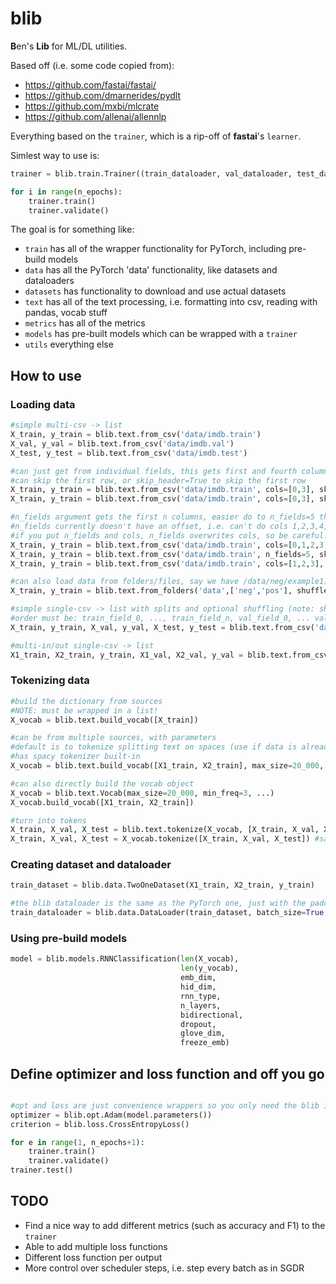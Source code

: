 # blib

**B**en's **Lib** for ML/DL utilities.

Based off (i.e. some code copied from):

- <https://github.com/fastai/fastai/>
- <https://github.com/dmarnerides/pydlt>
- <https://github.com/mxbi/mlcrate>
- <https://github.com/allenai/allennlp>

Everything based on the `trainer`, which is a rip-off of __fastai__'s `learner`.

Simlest way to use is:

``` python
trainer = blib.train.Trainer((train_dataloader, val_dataloader, test_dataloader), model, optimizer, criterion)

for i in range(n_epochs):
    trainer.train()
    trainer.validate()

```

The goal is for something like:

- `train` has all of the wrapper functionality for PyTorch, including pre-build models
- `data` has all the PyTorch 'data' functionality, like datasets and dataloaders
- `datasets` has functionality to download and use actual datasets
- `text` has all of the text processing, i.e. formatting into csv, reading with pandas, vocab stuff
- `metrics` has all of the metrics
- `models` has pre-built models which can be wrapped with a `trainer`
- `utils` everything else

## How to use

### Loading data

``` python
#simple multi-csv -> list
X_train, y_train = blib.text.from_csv('data/imdb.train')
X_val, y_val = blib.text.from_csv('data/imdb.val')
X_test, y_test = blib.text.from_csv('data/imdb.test')

#can just get from individual fields, this gets first and fourth column
#can skip the first row, or skip_header=True to skip the first row
X_train, y_train = blib.text.from_csv('data/imdb.train', cols=[0,3], skip_rows=1)
X_train, y_train = blib.text.from_csv('data/imdb.train', cols=[0,3], skip_header=True) #same as above!

#n_fields argument gets the first n columns, easier do to n_fields=5 than cols=[0,1,2,3,4]
#n_fields currently doesn't have an offset, i.e. can't do cols 1,2,3,4,5
#if you put n_fields and cols, n_fields overwrites cols, so be careful!
X_train, y_train = blib.text.from_csv('data/imdb.train', cols=[0,1,2,3,4], skip_rows=1)
X_train, y_train = blib.text.from_csv('data/imdb.train', n_fields=5, skip_rows=1) #same as above!
X_train, y_train = blib.text.from_csv('data/imdb.train', cols=[1,2,3], n_fields=3, skip_rows=1) #gets columns 0,1,2 as n_fields overwrites cols!

#can also load data from folders/files, say we have /data/neg/example1.txt and /data/pos/example2.txt
X_train, y_train = blib.text.from_folders('data',['neg','pos'], shuffle=True, splits=[0.8,0.2])

#simple single-csv -> list with splits and optional shuffling (note: shuffling happens before the split!)
#order must be: train_field_0, ..., train_field_n, val_field_0, ... val_field_n, etc.
X_train, y_train, X_val, y_val, X_test, y_test = blib.text.from_csv('data/imdb.all', splits=[0.7,0.15,0.15], shuffle = True)

#multi-in/out single-csv -> list
X1_train, X2_train, y_train, X1_val, X2_val, y_val = blib.text.from_csv('data/snli.all', splits=[0.8,0.2], n_fields=3)
```

### Tokenizing data

``` python
#build the dictionary from sources
#NOTE: must be wrapped in a list!
X_vocab = blib.text.build_vocab([X_train])

#can be from multiple sources, with parameters
#default is to tokenize splitting text on spaces (use if data is already tokenized in the .csv)
#has spacy tokenizer built-in
X_vocab = blib.text.build_vocab([X1_train, X2_train], max_size=20_000, min_freq=3, unk_token='<UnK>', pad_token='@PAD@', start_token='<SOS>', end_token='</SOS>', tokenizer='spacy')

#can also directly build the vocab object
X_vocab = blib.text.Vocab(max_size=20_000, min_freq=3, ...)
X_vocab.build_vocab([X1_train, X2_train])

#turn into tokens
X_train, X_val, X_test = blib.text.tokenize(X_vocab, [X_train, X_val, X_test])
X_train, X_val, X_test = X_vocab.tokenize([X_train, X_val, X_test]) #same as above
```

### Creating dataset and dataloader

``` python
train_dataset = blib.data.TwoOneDataset(X1_train, X2_train, y_train)

#the blib dataloader is the same as the PyTorch one, just with the padcollate thing already handled
train_dataloader = blib.data.DataLoader(train_dataset, batch_size=True, shuffle=True)
```

### Using pre-build models

``` python
model = blib.models.RNNClassification(len(X_vocab),
                                      len(y_vocab),
                                      emb_dim,
                                      hid_dim,
                                      rnn_type,
                                      n_layers,
                                      bidirectional,
                                      dropout,
                                      glove_dim,
                                      freeze_emb)
```

## Define optimizer and loss function and off you go

``` python

#opt and loss are just convenience wrappers so you only need the blib include
optimizer = blib.opt.Adam(model.parameters())
criterion = blib.loss.CrossEntropyLoss()

for e in range(1, n_epochs+1):
    trainer.train()
    trainer.validate()
trainer.test()
```

## TODO

- Find a nice way to add different metrics (such as accuracy and F1) to the `trainer`
- Able to add multiple loss functions
- Different loss function per output
- More control over scheduler steps, i.e. step every batch as in SGDR